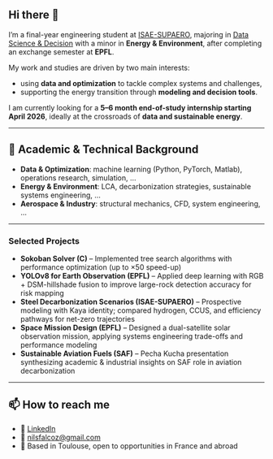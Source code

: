 ## Hi there 👋

<!--
**nils-flcz/nils-flcz** is a ✨ _special_ ✨ repository because its `README.md` (this file) appears on your GitHub profile.

Here are some ideas to get you started:

- 🔭 I’m currently working on ...
- 🌱 I’m currently learning ...
- 👯 I’m looking to collaborate on ...
- 🤔 I’m looking for help with ...
- 💬 Ask me about ...
- 📫 How to reach me: ...
- 😄 Pronouns: ...
- ⚡ Fun fact: ...
--> 

I’m a final-year engineering student at [ISAE-SUPAERO](https://www.isae-supaero.fr/en/), majoring in [Data Science & Decision](https://supaerodatascience.github.io) with a minor in **Energy & Environment**, after completing an exchange semester at **EPFL**.  


My work and studies are driven by two main interests:  
- using **data and optimization** to tackle complex systems and challenges,  
- supporting the energy transition through **modeling and decision tools**.  

I am currently looking for a **5–6 month end-of-study internship starting April 2026**, ideally at the crossroads of **data and sustainable energy**.

---

## 🔬 Academic & Technical Background  

- **Data & Optimization**: machine learning (Python, PyTorch, Matlab), operations research, simulation, ...  
- **Energy & Environment**: LCA, decarbonization strategies, sustainable systems engineering, ...
- **Aerospace & Industry**: structural mechanics, CFD, system engineering, ...  

---

### Selected Projects  

- **Sokoban Solver (C)** – Implemented tree search algorithms with performance optimization (up to ×50 speed-up)  
- **YOLOv8 for Earth Observation (EPFL)** – Applied deep learning with RGB + DSM-hillshade fusion to improve large-rock detection accuracy for risk mapping  
- **Steel Decarbonization Scenarios (ISAE-SUPAERO)** – Prospective modeling with Kaya identity; compared hydrogen, CCUS, and efficiency pathways for net-zero trajectories  
- **Space Mission Design (EPFL)** – Designed a dual-satellite solar observation mission, applying systems engineering trade-offs and performance modeling  
- **Sustainable Aviation Fuels (SAF)** – Pecha Kucha presentation synthesizing academic & industrial insights on SAF role in aviation decarbonization  

---

## 📫 How to reach me  

- 💼 [LinkedIn](https://www.linkedin.com/in/nils-falcoz/)  
- 📧 [nilsfalcoz@gmail.com](mailto:nilsfalcoz@gmail.com)  
- 📍 Based in Toulouse, open to opportunities in France and abroad  



